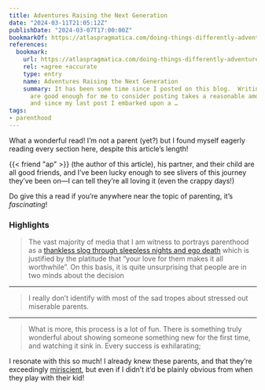 ```yaml
---
title: Adventures Raising the Next Generation
date: "2024-03-11T21:05:12Z"
publishDate: "2024-03-07T17:00:00Z"
bookmarkOf: https://atlaspragmatica.com/doing-things-differently-adventures-raising-the-next-generation/
references:
  bookmark:
    url: https://atlaspragmatica.com/doing-things-differently-adventures-raising-the-next-generation/
    rel: +agree +accurate
    type: entry
    name: Adventures Raising the Next Generation
    summary: It has been some time since I posted on this blog.  Writing posts that
      are good enough for me to consider posting takes a reasonable amount of effort,
      and since my last post I embarked upon a …
tags:
- parenthood
---
```


What a wonderful read! I’m not a parent (yet?) but I found myself eagerly reading every section here, despite this article’s length!

{{< friend "ap" >}} (the author of this article), his partner, and their child are all good friends, and I’ve been lucky enough to see slivers of this journey they’ve been on—I can tell they’re all loving it (even the crappy days!)

Do give this a read if you’re anywhere near the topic of parenting, it’s _fascinating_!

### Highlights

> The vast majority of media that I am witness to portrays parenthood as a [thankless slog through sleepless nights and ego death](https://www.vox.com/features/23979357/millennials-motherhood-dread-parenting-birthrate-women-policy) which is justified by the platitude that “your love for them makes it all worthwhile”. On this basis, it is quite unsurprising that people are in two minds about the decision

---

> I really don’t identify with most of the sad tropes about stressed out miserable parents.

---

> What is more, this process is a lot of fun. There is something truly wonderful about showing someone something new for the first time, and watching it sink in. Every success is exhilarating;

I resonate with this so much! I already knew these parents, and that they’re exceedingly [miriscient](/posts/miriscience), but even if I didn’t it’d be plainly obvious from when they play with their kid!
